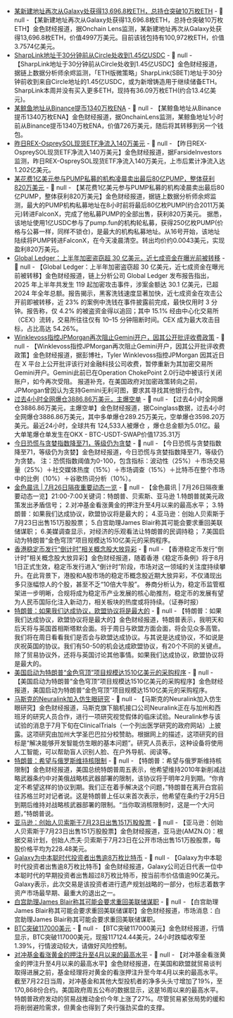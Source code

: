 - [某新建地址再次从Galaxy处获得13,696.8枚ETH，总持仓突破10万枚ETH](https://x.com/OnchainLens/status/1948916117361361006) - 📰 null - 【某新建地址再次从Galaxy处获得13,696.8枚ETH，总持仓突破10万枚ETH】金色财经报道，据Onchain Lens监测，某新建地址再次从Galaxy处获得13,696.8枚ETH，价值4997万美元。目前该钱包持有100,972枚ETH，价值3.7574亿美元。
- [SharpLink地址于30分钟前从Circle处收到1.45亿USDC](https://x.com/EmberCN/status/1948913949686333601) - 📰 null - 【SharpLink地址于30分钟前从Circle处收到1.45亿USDC】金色财经报道，据链上数据分析师余烬监测，「ETH版微策略」SharpLink(SBET)地址于30分钟前收到来自Circle地址的1.45亿USDC，或为新增铸造用于继续储备ETH。 
SharpLink本周并没有买入更多ETH，现持有36.09万枚ETH(约合13.4亿美元)。
- [某鲸鱼地址从Binance提币1340万枚ENA](https://twitter.com/OnchainLens/status/1948908106031006157) - 📰 null - 【某鲸鱼地址从Binance提币1340万枚ENA】金色财经报道，据OnchainLens监测，某鲸鱼地址1小时前从Binance提币1340万枚ENA，价值726万美元，随后将其转移到另一个钱包。
- [昨日REX-OspreySOL现货ETF净流入140万美元](https://twitter.com/FarsideUK/status/1948894295093637203) - 📰 null - 【昨日REX-OspreySOL现货ETF净流入140万美元】金色财经报道，据FarsideInvestors监测，昨日REX-OspreySOL现货ETF净流入140万美元，上市后累计净流入达1.202亿美元。
- [某花费1亿美元参与PUMP私募的机构凌晨卖出最后80亿PUMP，整体获利820万美元](https://x.com/EmberCN/status/1948900897050034575) - 📰 null - 【某花费1亿美元参与PUMP私募的机构凌晨卖出最后80亿PUMP，整体获利820万美元】金色财经报道，据链上数据分析师余烬监测，最大的PUMP机构私募地址在8小时前将最后80亿枚PUMP(约合2011万美元)转进FalconX，完成了他私募PUMP的全部出售，获利820万美元。 
据悉，该地址使用1亿USDC参与了pump.fun的机构轮私募，获得250亿枚PUMP(价格与公募一样，同样不锁仓)，是最大的机构私募地址。从16号开始，该地址陆续将PUMP转进FalconX，在今天凌晨清空。转出均价约0.0043美元，实现盈利820万美元。
- [Global Ledger：上半年加密盗窃超 30 亿美元，近七成资金在曝光前被转移](https://cointelegraph.com/news/real-time-crypto-laundering-cex-vulnerabilities-report) - 📰 null - 【Global Ledger：上半年加密盗窃超 30 亿美元，近七成资金在曝光前被转移】金色财经报道，链上分析公司 Global Ledger 发布报告指出，2025 年上半年共发生 119 起加密攻击事件，涉案金额达 30.1 亿美元，已超 2024 年全年总额。报告揭示，黑客洗钱速度显著加快，近七成资金在攻击公开前即被转移，近 23% 的案例中洗钱在事件披露前完成，最快仅用时 3 分钟。报告称，仅 4.2% 的被盗资金得以追回；其中 15.1% 经由中心化交易所（CEX）流转，交易所往往仅有 10–15 分钟阻断时间。CEX 成为最大攻击目标，占比高达 54.26%。
- [Winklevoss指控JPMorgan再次阻止Gemini开户，因其公开批评收费政策](https://www.bloomberg.com/news/articles/2025-07-25/tyler-winklevoss-says-jpmorgan-s-dimon-paused-onboarding-gemini-over-criticism?srnd=phx-crypto) - 📰 null - 【Winklevoss指控JPMorgan再次阻止Gemini开户，因其公开批评收费政策】金色财经报道，据彭博社，Tyler Winklevoss指控JPMorgan 因其近日在 X 平台上公开批评该行对金融科技公司收费，暂停重新为其加密交易所Gemini开户。Gemini此前已在Operation ChokePoint 2.0行动中被该行关闭账户，如今再次受阻。 
报道补充，在美国政府对加密政策转向之前，JPMorgan曾因认为支持Gemini无利可图，要求其寻找其他银行合作。
- [过去4小时全网爆仓3886.86万美元，主爆空单](https://www.coinglass.com/zh/LiquidationData) - 📰 null - 【过去4小时全网爆仓3886.86万美元，主爆空单】金色财经报道，据Coinglass数据，过去4小时全网爆仓3886.86万美元，其中多单爆仓289.25万美元，空单爆仓3598.20万美元。最近24小时，全球共有 124,533人被爆仓 ，爆仓总金额为5.01亿。最大单笔爆仓单发生在OKX - BTC-USDT-SWAP价值1735.31万
- [今日恐慌与贪婪指数降至71，等级仍为贪婪]() - 📰 null - 【今日恐慌与贪婪指数降至71，等级仍为贪婪】金色财经报道，今日恐慌与贪婪指数降至71，等级仍为贪婪。 
注：恐慌指数阈值为0-100，包含指标：波动性（25%）＋市场交易量（25%）＋社交媒体热度（15%）＋市场调查（15%）＋比特币在整个市场中的比例（10%）＋谷歌热词分析（10%）。
- [金色晨讯 | 7月26日隔夜重要动态一览]() - 📰 null - 【金色晨讯 | 7月26日隔夜重要动态一览】21:00-7:00关键词：特朗普、贝索斯、亚马逊 
1.特朗普就美元政策发出矛盾信号； 
2.对冲基金看涨黄金的押注升至4月以来的最高水平； 
3.特朗普：如果我们达成协议，欧盟协议将是最大的； 
4.亚马逊：创始人贝索斯于7月23日出售151万股股票； 
5.白宫助理James Blair称其可能会要求重回美联储谋职； 
6.美媒调查显示，对经济的乐观看法让特朗普的民调持稳； 
7.美国启动为特朗普“金色穹顶”项目规模达1510亿美元的采购程序。
- [香港稳定币发行“倒计时”相关概念股大放异彩](https://finance.sina.com.cn/7x24/2025-07-26/doc-infhtxvh4338761.shtml) - 📰 null - 【香港稳定币发行“倒计时”相关概念股大放异彩】金色财经报道，随着香港《稳定币条例》将于8月1日正式生效，稳定币发行进入“倒计时”阶段，市场对这一领域的关注度持续攀升。在此背景下，港股和A股市场的稳定币概念股近期大放异彩，不仅涌现出多只涨幅惊人的个股，甚至不乏“10倍大牛股”。 券商分析认为，稳定币监管框架进一步明晰，合规将成为稳定币产业发展的核心助推剂，稳定币的发展有望为人民币国际化注入新动力，相关板块的热度或将持续。（证券时报）
- [特朗普：如果我们达成协议，欧盟协议将是最大的](https://flash.jin10.com/detail/20250726034801869800) - 📰 null - 【特朗普：如果我们达成协议，欧盟协议将是最大的】金色财经报道，特朗普表示，我明天和后天将与英国首相斯塔默会面。将于周日与欧盟方面会面，将会见众多高管。我们将在周日看看我们是否会与欧盟达成协议。与其说是达成协议，不如说是庆祝英国的协议。我们有50-50的机会达成欧盟协议，有20个不同的关键点。除了贸易协议外，还将与英国讨论其他事情。如果我们达成协议，欧盟协议将是最大的。
- [美国启动为特朗普“金色穹顶”项目规模达1510亿美元的采购程序](https://finance.sina.com.cn/7x24/2025-07-26/doc-infhttpc1261844.shtml) - 📰 null - 【美国启动为特朗普“金色穹顶”项目规模达1510亿美元的采购程序】金色财经报道，美国启动为特朗普“金色穹顶”项目规模达1510亿美元的采购程序。
- [马斯克的Neuralink加入仿生眼研究](https://flash.jin10.com/detail/20250726040627509800) - 📰 null - 【马斯克的Neuralink加入仿生眼研究】金色财经报道，马斯克旗下脑机接口公司Neuralink正在与加州和西班牙的研究人员合作，进行一项研究视觉假体的临床试验。Neuralink参与该试验的消息于7月下旬在ClinicalTrials（一个列出医学研究的政府网站）上披露。这项研究由加州大学圣巴巴拉分校赞助。根据网上的描述，这项研究的目标是“解决能够开发智能仿生眼的基本问题”。研究人员表示，这种设备将使用人工智能，可以帮助盲人识别人脸、在户外导航、阅读等。
- [特朗普：希望与俄罗斯维持核限制](https://flash.jin10.com/detail/20250726041101895800) - 📰 null - 【特朗普：希望与俄罗斯维持核限制】金色财经报道，美国总统特朗普周五表示，他希望维持2010年新削减战略武器条约中对美俄战略核武器部署的限制，该协议将于明年2月到期。“你肯定不希望这样的协议到期。我们正在着手解决这个问题，”特朗普在离开白宫前往苏格兰时对记者说。这是特朗普上任以来首次表示，他希望在条约于2月5日到期后维持对战略核武器部署的限制。“当你取消核限制时，这是一个大问题，”特朗普说。
- [亚马逊：创始人贝索斯于7月23日出售151万股股票](https://flash.jin10.com/detail/20250726043045487800) - 📰 null - 【亚马逊：创始人贝索斯于7月23日出售151万股股票】金色财经报道，亚马逊(AMZN.O)：根据交易计划，创始人杰夫·贝索斯于7月23日在公开市场出售151万股股票，每股价格平均为228.48美元。
- [Galaxy为中本聪时代投资者出售逾8万枚比特币](https://www.theblock.co/post/364332/galaxy-sells-more-than-80000-btc-for-a-satoshi-era-investor) - 📰 null - 【Galaxy为中本聪时代投资者出售逾8万枚比特币】金色财经报道，Galaxy公司近日代表一位中本聪时代的早期投资者出售超过8万枚比特币，按当前市价估值逾90亿美元。Galaxy表示，此次交易是该投资者进行遗产规划战略的一部分，也标志着数字资产市场最早期、最重大的退出之一。
- [白宫助理James Blair称其可能会要求重回美联储谋职](https://flash.jin10.com/detail/20250726042855040800) - 📰 null - 【白宫助理James Blair称其可能会要求重回美联储谋职】金色财经报道，市场消息：白宫助理James Blair称其可能会要求重回美联储谋职。
- [BTC突破117000美元]() - 📰 null - 【BTC突破117000美元】金色财经报道，行情显示，BTC突破117000美元，现报117124.44美元，24小时跌幅收窄至1.39%，行情波动较大，请做好风险控制。
- [对冲基金看涨黄金的押注升至4月以来的最高水平](https://flash.jin10.com/detail/20250726042106178800) - 📰 null - 【对冲基金看涨黄金的押注升至4月以来的最高水平】金色财经报道，在美国和欧盟就贸易谈判取得进展之前，基金经理将对黄金的看涨押注升至今年4月以来的最高水平。截至7月22日当周，对冲基金和其他大型投机者的净多头头寸增加了19%，至170,868份合约。美国政府周五公布的数据显示，这是16周以来的最高水平。特朗普政府发动的贸易战推动金价今年上涨了27%。尽管贸易紧张局势的缓和将削弱避险需求，但黄金也得到了央行强劲买盘的支撑。
